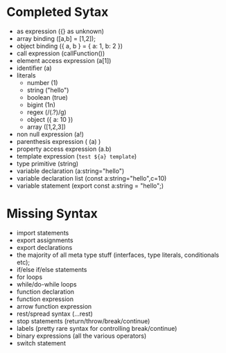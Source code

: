 # Completed Sytax

- as expression ({} as unknown)
- array binding ([a,b] = [1,2]);
- object binding ({ a, b } = { a: 1, b: 2 })
- call expression (callFunction())
- element access expression (a[1])
- identifier (a)
- literals
  - number (1)
  - string ("hello")
  - boolean (true)
  - bigint (1n)
  - regex (/(.?)/g)
  - object ({ a: 10 })
  - array ([1,2,3])
- non null expression (a!)
- parenthesis expression ( (a) )
- property access expression (a.b)
- template expression (`test ${a} template`)
- type primitive (string)
- variable declaration (a:string="hello")
- variable declaration list (const a:string="hello",c=10)
- variable statement (export const a:string = "hello";)

# Missing Syntax

- import statements
- export assignments
- export declarations
- the majority of all meta type stuff (interfaces, type literals, conditionals etc);
- if/else if/else statements
- for loops
- while/do-while loops
- function declaration
- function expression
- arrow function expression
- rest/spread syntax (...rest)
- stop statements (return/throw/break/continue)
- labels (pretty rare syntax for controlling break/continue)
- binary expressions (all the various operators)
- switch statement
